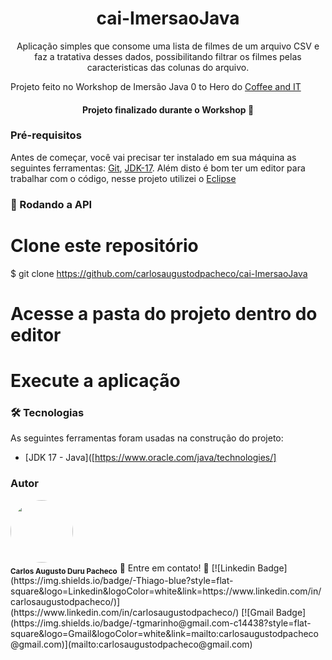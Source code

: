 <h1 align="center">cai-ImersaoJava</h1>
<p align="center">Aplicação simples que consome uma lista de filmes de um arquivo CSV e faz a tratativa desses dados, possibilitando filtrar os filmes pelas caracteristicas das colunas do arquivo.
	
Projeto feito no Workshop de Imersão Java 0 to Hero do [Coffee and IT](https://www.coffeeandit.store/) </p>

<h4 align="center"> 
	Projeto finalizado durante o Workshop 🚀
</h4>

### Pré-requisitos

Antes de começar, você vai precisar ter instalado em sua máquina as seguintes ferramentas:
[Git](https://git-scm.com), [JDK-17]([https://nodejs.org/en/](https://www.oracle.com/java/technologies/downloads/#jdk18-windows)). 
Além disto é bom ter um editor para trabalhar com o código, nesse projeto utilizei o [Eclipse](https://www.eclipse.org/downloads/)

### 🎲 Rodando a API

# Clone este repositório
$ git clone <https://github.com/carlosaugustodpacheco/cai-ImersaoJava>

# Acesse a pasta do projeto dentro do editor

# Execute a aplicação

### 🛠 Tecnologias

As seguintes ferramentas foram usadas na construção do projeto:

- [JDK 17 - Java]([https://www.oracle.com/java/technologies/]


### Autor

 <img style="border-radius: 50%;" src="[https://avatars3.githubusercontent.com/u/380327?s=460&u=61b426b901b8fe02e12019b1fdb67bf0072d4f00&v=4](https://media-exp2.licdn.com/dms/image/C5103AQG2RHl-Cs5Ucw/profile-displayphoto-shrink_200_200/0/1516856017781?e=1660176000&v=beta&t=EVlFE30IcDr9-Iv1aYoDQ2lOxLA9BQwnI-euVJtGyiI)" width="100px;" alt=""/>
 <br />
 <sub><b>Carlos Augusto Duru Pacheco</b></sub></a> 🚀</a>
  Entre em contato! 👋
 [![Linkedin Badge](https://img.shields.io/badge/-Thiago-blue?style=flat-square&logo=Linkedin&logoColor=white&link=https://www.linkedin.com/in/carlosaugustodpacheco/)](https://www.linkedin.com/in/carlosaugustodpacheco/) 
[![Gmail Badge](https://img.shields.io/badge/-tgmarinho@gmail.com-c14438?style=flat-square&logo=Gmail&logoColor=white&link=mailto:carlosaugustodpacheco@gmail.com)](mailto:carlosaugustodpacheco@gmail.com)
